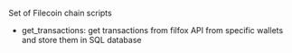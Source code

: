 Set of Filecoin chain scripts

- get_transactions: get transactions from filfox API from specific wallets and store them in SQL database
